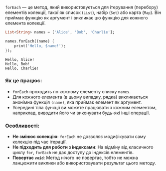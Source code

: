 `forEach` — це метод, який використовується для ітерування (перебору) елементів колекції, такої як список (`List`), набір (`Set`) або карта (`Map`). Він приймає функцію як аргумент і викликає цю функцію для кожного елемента колекції.

```dart
List<String> names = ['Alice', 'Bob', 'Charlie']; 

names.forEach((name) { 
	print('Hello, $name!'); 
});
```
```
Hello, Alice!
Hello, Bob!
Hello, Charlie!
```

### Як це працює:

- `forEach` проходить по кожному елементу списку `names`.
- Для кожного елемента (в цьому випадку, рядка) викликається анонімна функція `(name)`, яка приймає елемент як аргумент.
- Усередині тіла функції ви можете працювати з кожним елементом, наприклад, виводити його чи виконувати будь-які інші операції.

### Особливості:

- **Не змінює колекцію**: `forEach` не дозволяє модифікувати саму колекцію під час ітерації.
- **Не підходить для роботи з індексами**: На відміну від класичного циклу `for`, `forEach` не дає доступу до індексів елементів.
- **Повертає `void`**: Метод нічого не повертає, тобто не можна ланцюжити виклики або використовувати результат цього методу.